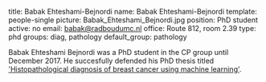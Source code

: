 title: Babak Ehteshami-Bejnordi
name: Babak Ehteshami-Bejnordi
template: people-single
picture: Babak_Ehteshami_Bejnordi.jpg
position: PhD student
active: no
email: babak@radboudumc.nl
office: Route 812, room 2.39
type: phd
groups: diag, pathology
default_group: pathology

Babak Ehteshami Bejnordi was a PhD student in the CP group until December 2017. He succesfully defended his PhD thesis titled ['Histopathological diagnosis of breast cancer using machine learning'](https://www.computationalpathologygroup.eu/publications/bejn17a/).
